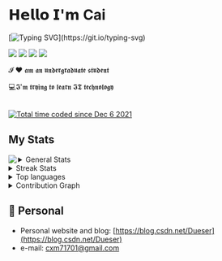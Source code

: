 # 𝗛𝗲𝗹𝗹𝗼 𝗜'𝗺 Cai

[![Typing SVG](https://readme-typing-svg.herokuapp.com?color=E4E4E4&lines=Live+well+and+meet+slowly.)](https://git.io/typing-svg)

[![](https://img.shields.io/badge/-@hexWars-%23181717?style=flat-square&logo=github)](https://github.com/hexWars)
[![](https://img.shields.io/badge/-@hexWars-%23000000?style=flat-square&logo=gitee)](https://gitee.com/hex-cxm)
[![](https://img.shields.io/badge/-@hexWars-%23000000?style=flat-square&logo=leetcode)](https://leetcode-cn.com/u/hexWars/)
[![](https://img.shields.io/badge/-@Dueser-%23000000?style=flat-square&logo=codeforces)](https://codeforces.com/profile/Dueser)

𝓘 ❤️ 𝖆𝖒 𝖆𝖓 𝖚𝖓𝖉𝖊𝖗𝖌𝖗𝖆𝖉𝖚𝖆𝖙𝖊 𝖘𝖙𝖚𝖉𝖊𝖓𝖙

:computer:𝕴'𝖒 𝖙𝖗𝖞𝖎𝖓𝖌 𝖙𝖔 𝖑𝖊𝖆𝖗𝖓 𝕴𝕿 𝖙𝖊𝖈𝖍𝖓𝖔𝖑𝖔𝖌𝖞

<br>

<a href="https://wakatime.com/@05a07c08-5f73-4506-8c28-410e368c2294">
  <img src="https://wakatime.com/badge/user/05a07c08-5f73-4506-8c28-410e368c2294.svg?style=flat-square" alt="Total time coded since Dec 6 2021" >
</a>

## My Stats

<img align='left' src="https://metrics.lecoq.io/hexWars?template=classic&base.indepth=false&base.hireable=false&config.timezone=Asia%2FShanghai">

<details>
<summary>General Stats</summary>
<div alig="center">
    <a href="https://github.com/anuraghazra/github-readme-stats">
        <img width="330px" src="https://github-readme-stats.vercel.app/api?username=hexWars&show_icons=true&theme=tokyonight">
    </a>
</div>
</details>

<details>
<summary>Streak Stats</summary>
<div alig="center">
    <a href="https://github.com/anuraghazra/github-readme-stats">
        <img width="330px" src="https://github-readme-streak-stats.herokuapp.com?user=hexWars&theme=tokyonight">
    </a>
</div>
</details>

<details>
<summary>Top languages</summary>
   <a href="https://github.com/anuraghazra/github-readme-stats">
        <img width="330px" src="https://github-readme-stats.vercel.app/api/top-langs/?username=hexWars&layout=compact&theme=tokyonight" alt="most used languages" />
    </a>
    <p><b>*Note:</b> Top languages is only a metric of the languages my public code consists of and doesn't reflect experience or skill level.</p>
</details>

<details>
<summary>Contribution Graph</summary>
<div alig="center">
    <a href="https://github.com/anuraghazra/github-readme-stats">
        <img src="https://activity-graph.herokuapp.com/graph?username=hexWars&theme=react-dark">
    </a>
</div>
</details>







## 📜 Personal

- Personal website and blog: [https://blog.csdn.net/Dueser](https://blog.csdn.net/Dueser)
- e-mail: cxm71701@gmail.com







